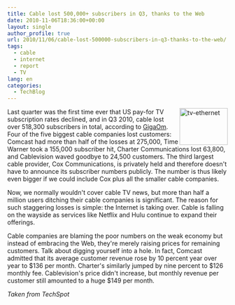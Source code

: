 ```yaml
---
title: Cable lost 500,000+ subscribers in Q3, thanks to the Web
date: 2010-11-06T18:36:00+00:00
layout: single
author_profile: true
url: 2010/11/06/cable-lost-500000-subscribers-in-q3-thanks-to-the-web/
tags:
  - cable
  - internet
  - report
  - TV
lang: en
categories: 
  - TechBlog
---
```

[<img title="tv-ethernet" border="0" alt="tv-ethernet" align="right" src="http://lh3.ggpht.com/_vaUVXcmC3OI/TNWZKsiXnFI/AAAAAAAADGY/JmSqp_xxzHM/tv-ethernet_thumb%5B1%5D.jpg?imgmax=800" width="110" height="84" />](http://lh6.ggpht.com/_vaUVXcmC3OI/TNWZJsMa4UI/AAAAAAAADGU/bPV-MYbteQk/s1600-h/tv-ethernet%5B3%5D.jpg)Last quarter was the first time ever that US pay-for TV subscription rates declined, and in Q3 2010, cable lost over 518,300 subscribers in total, according to [GigaOm](http://gigaom.com/video/big-cable-is-bleeding-500k-subscribers-lost-last-quarter/). Four of the five biggest cable companies lost customers: Comcast had more than half of the losses at 275,000, Time Warner took a 155,000 subscriber hit, Charter Communications lost 63,800, and Cablevision waved goodbye to 24,500 customers. The third largest cable provider, Cox Communications, is privately held and therefore doesn't have to announce its subscriber numbers publicly. The number is thus likely even bigger if we could include Cox plus all the smaller cable companies. 

Now, we normally wouldn't cover cable TV news, but more than half a million users ditching their cable companies is significant. The reason for such staggering losses is simple: the Internet is taking over. Cable is falling on the wayside as services like Netflix and Hulu continue to expand their offerings.

Cable companies are blaming the poor numbers on the weak economy but instead of embracing the Web, they're merely raising prices for remaining customers. Talk about digging yourself into a hole. In fact, Comcast admitted that its average customer revenue rose by 10 percent year over year to $136 per month. Charter's similarly jumped by nine percent to $126 monthly fee. Cablevision's price didn't increase, but monthly revenue per customer still amounted to a huge $149 per month.

_Taken from TechSpot_